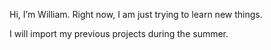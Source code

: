 Hi, I’m William.
Right now, I am just trying to learn new things.

I will import my previous projects during the summer.

<!---
xzc21/xzc21 is a ✨ special ✨ repository because its `README.md` (this file) appears on your GitHub profile.
You can click the Preview link to take a look at your changes.
--->
